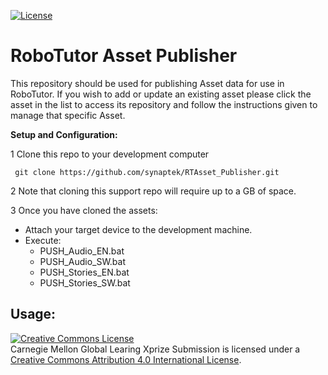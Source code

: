 [![License](https://img.shields.io/badge/License-Apache%202.0-blue.svg)](https://opensource.org/licenses/Apache-2.0)

# **RoboTutor Asset Publisher**


This repository should be used for publishing Asset data for use in RoboTutor.  If you wish to add or update an existing asset please click the asset in the list to access its repository and follow the instructions given to manage that specific Asset.


**Setup and Configuration:**

1 Clone this repo to your development computer

```
 git clone https://github.com/synaptek/RTAsset_Publisher.git
```

2 Note that cloning this support repo will require up to a GB of space.

3 Once you have cloned the assets:
  * Attach your target device to the development machine.
  * Execute:
     * PUSH_Audio_EN.bat 
     * PUSH_Audio_SW.bat 
     * PUSH_Stories_EN.bat 
     * PUSH_Stories_SW.bat 




## **Usage:**

<a rel="license" href="http://creativecommons.org/licenses/by/4.0/"><img alt="Creative Commons License" style="border-width:0" src="https://i.creativecommons.org/l/by/4.0/88x31.png" /></a><br />Carnegie Mellon Global Learing Xprize Submission</span> is licensed under a <a rel="license" href="http://creativecommons.org/licenses/by/4.0/">Creative Commons Attribution 4.0 International License</a>.
